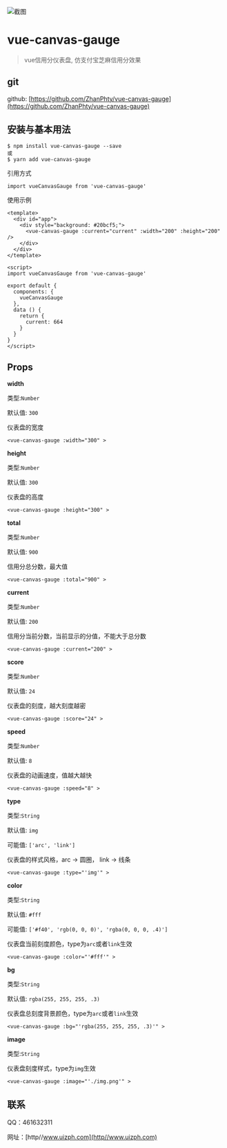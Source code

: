 ![截图](https://github.com/ZhanPhty/vue-canvas-gauge/blob/master/screenshot.png)

# vue-canvas-gauge

> vue信用分仪表盘, 仿支付宝芝麻信用分效果

## git

github: [https://github.com/ZhanPhty/vue-canvas-gauge](https://github.com/ZhanPhty/vue-canvas-gauge)

## 安装与基本用法

```
$ npm install vue-canvas-gauge --save
或
$ yarn add vue-canvas-gauge
```

引用方式
```
import vueCanvasGauge from 'vue-canvas-gauge'
```

使用示例
```
<template>
  <div id="app">
    <div style="background: #20bcf5;">
      <vue-canvas-gauge :current="current" :width="200" :height="200" />
    </div>
  </div>
</template>

<script>
import vueCanvasGauge from 'vue-canvas-gauge'

export default {
  components: {
    vueCanvasGauge
  },
  data () {
    return {
      current: 664
    }
  }
}
</script>
```
## Props
**width**

类型:`Number`

默认值: `300`

仪表盘的宽度
```
<vue-canvas-gauge :width="300" >
```
**height**

类型:`Number`

默认值: `300`

仪表盘的高度
```
<vue-canvas-gauge :height="300" >
```
**total**

类型:`Number`

默认值: `900`

信用分总分数，最大值
```
<vue-canvas-gauge :total="900" >
```
**current**

类型:`Number`

默认值: `200`

信用分当前分数，当前显示的分值，不能大于总分数
```
<vue-canvas-gauge :current="200" >
```
**score**

类型:`Number`

默认值: `24`

仪表盘的刻度，越大刻度越密
```
<vue-canvas-gauge :score="24" >
```
**speed**

类型:`Number`

默认值: `8`

仪表盘的动画速度，值越大越快
```
<vue-canvas-gauge :speed="8" >
```
**type**

类型:`String`

默认值: `img`

可能值: `['arc', 'link'] `

仪表盘的样式风格，arc -> 圆圈， link -> 线条
```
<vue-canvas-gauge :type="'img'" >
```
**color**

类型:`String`

默认值: `#fff`

可能值: `['#f40', 'rgb(0, 0, 0)', 'rgba(0, 0, 0, .4)'] `

仪表盘当前刻度颜色，type为`arc`或者`link`生效
```
<vue-canvas-gauge :color="'#fff'" >
```
**bg**

类型:`String`

默认值: `rgba(255, 255, 255, .3)`

仪表盘总刻度背景颜色，type为`arc`或者`link`生效
```
<vue-canvas-gauge :bg="'rgba(255, 255, 255, .3)'" >
```
**image**

类型:`String`

仪表盘刻度样式，type为`img`生效
```
<vue-canvas-gauge :image="'./img.png'" >
```

## 联系

QQ：461632311

网址：[http//www.uizph.com](http//www.uizph.com)